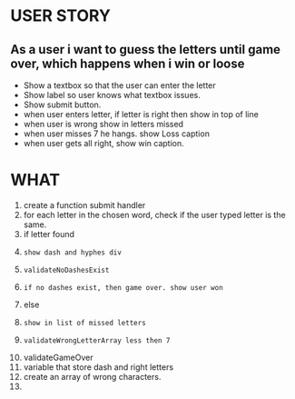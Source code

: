 # USER STORY
## As a user i want to guess the letters until game over, which happens when i win or loose
* Show a textbox so that the user can enter the letter
* Show label so user knows what textbox issues.
* Show submit button.
* when user enters letter, if letter is right then show in top of line
* when user is wrong show in letters missed
* when user misses 7 he hangs. show Loss caption
* when user gets all right, show win caption.

# WHAT

1. create a function submit handler
2. for each letter in the chosen word, check if the user typed letter is the same.
3. if letter found
4.     show dash and hyphes div
5.     validateNoDashesExist
6.     if no dashes exist, then game over. show user won
7. else
8.     show in list of missed letters
9.     validateWrongLetterArray less then 7
10. validateGameOver     
11. variable that store dash and right letters
12. create an array of wrong characters.
13. 


